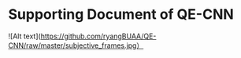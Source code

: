 # Supporting Document of QE-CNN

![Alt text](https://github.com/ryangBUAA/QE-CNN/raw/master/subjective_frames.jpg）
